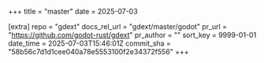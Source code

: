 +++
title = "master"
date = 2025-07-03

[extra]
repo = "gdext"
docs_rel_url = "gdext/master/godot"
pr_url = "https://github.com/godot-rust/gdext"
pr_author = ""
sort_key = 9999-01-01
date_time = 2025-07-03T15:46:01Z
commit_sha = "58b56c7d1d1cee040a78e5553100f2e34372f556"
+++


